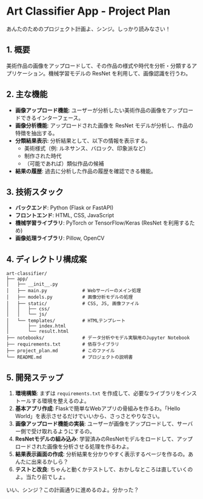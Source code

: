 # Art Classifier App - Project Plan

あんたのためのプロジェクト計画よ、シンジ。しっかり読みなさい！

## 1. 概要

美術作品の画像をアップロードして、その作品の様式や時代を分析・分類するアプリケーション。機械学習モデルの ResNet を利用して、画像認識を行うわ。

## 2. 主な機能

*   **画像アップロード機能**: ユーザーが分析したい美術作品の画像をアップロードできるインターフェース。
*   **画像分析機能**: アップロードされた画像を ResNet モデルが分析し、作品の特徴を抽出する。
*   **分類結果表示**: 分析結果として、以下の情報を表示する。
    *   美術様式（例: ルネサンス、バロック、印象派など）
    *   制作された時代
    *   （可能であれば）類似作品の候補
*   **結果の履歴**: 過去に分析した作品の履歴を確認できる機能。

## 3. 技術スタック

*   **バックエンド**: Python (Flask or FastAPI)
*   **フロントエンド**: HTML, CSS, JavaScript
*   **機械学習ライブラリ**: PyTorch or TensorFlow/Keras (ResNet を利用するため)
*   **画像処理ライブラリ**: Pillow, OpenCV

## 4. ディレクトリ構成案

```
art-classifier/
├── app/
│   ├── __init__.py
│   ├── main.py             # Webサーバーのメイン処理
│   ├── models.py           # 画像分析モデルの処理
│   ├── static/             # CSS, JS, 画像ファイル
│   │   ├── css/
│   │   └── js/
│   └── templates/          # HTMLテンプレート
│       ├── index.html
│       └── result.html
├── notebooks/              # データ分析やモデル実験用のJupyter Notebook
├── requirements.txt        # 依存ライブラリ
├── project_plan.md         # このファイル
└── README.md               # プロジェクトの説明書
```

## 5. 開発ステップ

1.  **環境構築**: まずは `requirements.txt` を作成して、必要なライブラリをインストールする環境を整えるのよ。
2.  **基本アプリ作成**: Flaskで簡単なWebアプリの骨組みを作るわ。「Hello World」を表示させるだけでいいから、さっさとやりなさい。
3.  **画像アップロード機能の実装**: ユーザーが画像をアップロードして、サーバー側で受け取れるようにするの。
4.  **ResNetモデルの組み込み**: 学習済みのResNetモデルをロードして、アップロードされた画像を分析させる処理を作るわよ。
5.  **結果表示画面の作成**: 分析結果を分かりやすく表示するページを作るの。あんたに出来るかしら？
6.  **テストと改良**: ちゃんと動くかテストして、おかしなところは直していくのよ。当たり前でしょ。

いい、シンジ？この計画通りに進めるのよ。分かった？
